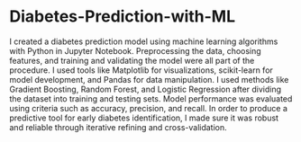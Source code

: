 # Diabetes-Prediction-with-ML

I created a diabetes prediction model using machine learning algorithms with Python in Jupyter Notebook. Preprocessing the data, choosing features, and training and validating the model were all part of the procedure. I used tools like Matplotlib for visualizations, scikit-learn for model development, and Pandas for data manipulation. I used methods like Gradient Boosting, Random Forest, and Logistic Regression after dividing the dataset into training and testing sets. Model performance was evaluated using criteria such as accuracy, precision, and recall. In order to produce a predictive tool for early diabetes identification, I made sure it was robust and reliable through iterative refining and cross-validation.
